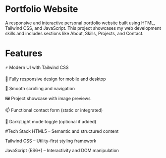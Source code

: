 # Portfolio Website
A responsive and interactive personal portfolio website built using HTML, Tailwind CSS, and JavaScript. This project showcases my web development skills and includes sections like About, Skills, Projects, and Contact.

# Features

⚡ Modern UI with Tailwind CSS

📱 Fully responsive design for mobile and desktop

🔄 Smooth scrolling and navigation

🖼️ Project showcase with image previews

📫 Functional contact form (static or integrated)

🎨 Dark/Light mode toggle (optional if added)

#Tech Stack
HTML5 – Semantic and structured content

Tailwind CSS – Utility-first styling framework

JavaScript (ES6+) – Interactivity and DOM manipulation

